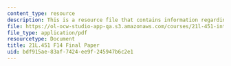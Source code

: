 ```yaml
---
content_type: resource
description: This is a resource file that contains information regarding final paper.
file: https://ol-ocw-studio-app-qa.s3.amazonaws.com/courses/21l-451-introduction-to-literary-theory-fall-2014/bdf915ae83af7424ee9f245947b6c2e1_MIT21L_451F14_Final_Paper.pdf
file_type: application/pdf
resourcetype: Document
title: 21L.451 F14 Final Paper
uid: bdf915ae-83af-7424-ee9f-245947b6c2e1
---
```

